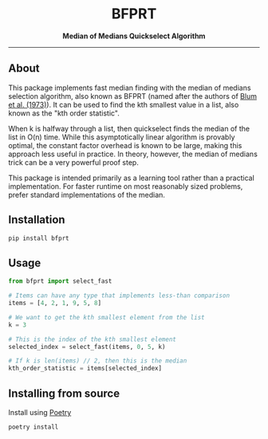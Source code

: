 <div align="center">
  <h1>BFPRT </h1>

  <p>
    <strong>Median of Medians Quickselect Algorithm</strong>
  </p>

  <hr />
</div>

## About

This package implements fast median finding with the median of medians selection algorithm, also known as BFPRT (named after the authors of [Blum et al. (1973)](http://people.csail.mit.edu/rivest/pubs/BFPRT73.pdf)). It can be used to find the kth smallest value in a list, also known as the "kth order statistic".

When k is halfway through a list, then quickselect finds the median of the list in O(n) time. While this asymptotically linear algorithm is provably optimal, the constant factor overhead is known to be large, making this approach less useful in practice. In theory, however, the median of medians trick can be a very powerful proof step.

This package is intended primarily as a learning tool rather than a practical implementation. For faster runtime on most reasonably sized problems, prefer standard implementations of the median.

## Installation

```bash
pip install bfprt
```

## Usage

```py
from bfprt import select_fast

# Items can have any type that implements less-than comparison
items = [4, 2, 1, 9, 5, 8]

# We want to get the kth smallest element from the list
k = 3

# This is the index of the kth smallest element
selected_index = select_fast(items, 0, 5, k)

# If k is len(items) // 2, then this is the median
kth_order_statistic = items[selected_index]
```

## Installing from source

Install using [Poetry](https://python-poetry.org/)

```bash
poetry install
```
